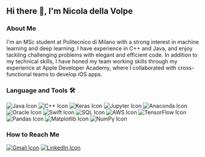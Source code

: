 ## Hi there 👋, I'm Nicola della Volpe

### About Me 

I'm an MSc student at Politecnico di Milano with a strong interest in machine learning and deep learning. I have experience in C++ and Java, and enjoy tackling challenging problems with elegant and efficient code. In addition to my technical skills, I have honed my team working skills through my experience at Apple Developer Academy, where I collaborated with cross-functional teams to develop iOS apps.

### Language and Tools 🛠️ 

![Java Icon](https://img.shields.io/badge/Java-007396?style=for-the-badge&logo=java&logoColor=white)
![C++ Icon](https://img.shields.io/badge/C++-00599C?style=for-the-badge&logo=c%2B%2B&logoColor=white)
![Keras Icon](https://img.shields.io/badge/Keras-D00000?style=for-the-badge&logo=keras&logoColor=white)
![Jupyter Icon](https://img.shields.io/badge/Jupyter-F37626?style=for-the-badge&logo=jupyter&logoColor=white)
![Anaconda Icon](https://img.shields.io/badge/Anaconda-44A833?style=for-the-badge&logo=anaconda&logoColor=white)
![Oracle Icon](https://img.shields.io/badge/Oracle-F80000?style=for-the-badge&logo=oracle&logoColor=white)
![Swift Icon](https://img.shields.io/badge/Swift-FA7343?style=for-the-badge&logo=swift&logoColor=white)
![SQL Icon](https://img.shields.io/badge/SQL-4479A1?style=for-the-badge&logo=sql&logoColor=white)
![AWS Icon](https://img.shields.io/badge/AWS-232F3E?style=for-the-badge&logo=amazon-aws&logoColor=white)
![TensorFlow Icon](https://img.shields.io/badge/TensorFlow-FF6F00?style=for-the-badge&logo=tensorflow&logoColor=white)
![Pandas Icon](https://img.shields.io/badge/Pandas-150458?style=for-the-badge&logo=pandas&logoColor=white)
![Matplotlib Icon](https://img.shields.io/badge/Matplotlib-11557c?style=for-the-badge&logo=python&logoColor=white)
![NumPy Icon](https://img.shields.io/badge/NumPy-013243?style=for-the-badge&logo=numpy&logoColor=white)

### How to Reach Me 

[![Gmail Icon](https://img.shields.io/badge/Gmail-D14836?style=for-the-badge&logo=gmail&logoColor=white)](mailto:nicola.dellavolpe23@gmail.com)
[![LinkedIn Icon](https://img.shields.io/badge/LinkedIn-0A66C2?style=for-the-badge&logo=linkedin&logoColor=white)](https://www.linkedin.com/in/nicoladellavolpe)
